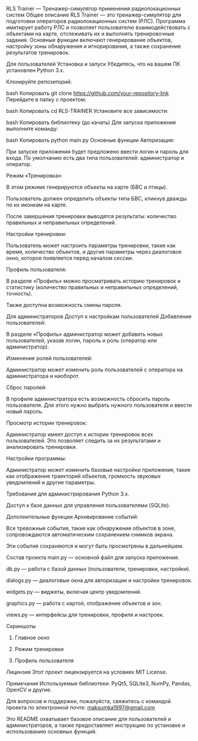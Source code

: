 RLS Trainer — Тренажер-симулятор применения радиолокационных систем
Общее описание
RLS Trainer — это тренажер-симулятор для подготовки операторов радиолокационных систем (РЛС). Программа имитирует работу РЛС и позволяет пользователю взаимодействовать с объектами на карте, отслеживать их и выполнять тренировочные задания. Основные функции включают генерирование объектов, настройку зоны обнаружения и игнорирования, а также сохранение результатов тренировок.

Для пользователей
Установка и запуск
Убедитесь, что на вашем ПК установлен Python 3.x.

Клонируйте репозиторий:

bash
Копировать
git clone https://github.com/your-repository-link
Перейдите в папку с проектом:

bash
Копировать
cd RLS-TRAINER
Установите все зависимости:

bash
Копировать библиотеку (до качать)
Для запуска приложения выполните команду:

bash
Копировать
python main.py
Основные функции
Авторизация:

При запуске приложения будет предложено ввести логин и пароль для входа. По умолчанию есть два типа пользователей: администратор и оператор.

Режим «Тренировка»:

В этом режиме генерируются объекты на карте (БВС и птицы).

Пользователь должен определить объекты типа БВС, кликнув дважды по их иконкам на карте.

После завершения тренировки выводятся результаты: количество правильных и неправильных определений.

Настройки тренировки:

Пользователь может настроить параметры тренировки, такие как время, количество объектов, и другие параметры через диалоговое окно, которое появляется перед началом сессии.

Профиль пользователя:

В разделе «Профиль» можно просматривать историю тренировок и статистику (количество правильных и неправильных определений, точность).

Также доступна возможность смены пароля.

Для администраторов
Доступ к настройкам пользователей
Добавление пользователей:

В разделе «Профиль» администратор может добавить новых пользователей, указав логин, пароль и роль (оператор или администратор).

Изменение ролей пользователей:

Администратор может изменить роль пользователей с оператора на администратора и наоборот.

Сброс паролей:

В профиле администратора есть возможность сбросить пароль пользователя. Для этого нужно выбрать нужного пользователя и ввести новый пароль.

Просмотр истории тренировок:

Администратор имеет доступ к истории тренировок всех пользователей. Это позволяет следить за их результатами и анализировать тренировки.

Настройки программы:

Администратор может изменить базовые настройки приложения, такие как отображение траекторий объектов, громкость звуковых уведомлений и другие параметры.

Требования для администрирования
Python 3.x.

Доступ к базе данных для управления пользователями (SQLite).

Дополнительные функции
Архивирование событий:

Все тревожные события, такие как обнаружение объектов в зоне, сопровождаются автоматическим сохранением снимков экрана.

Эти события сохраняются и могут быть просмотрены в дальнейшем.

Состав проекта
main.py — основной файл для запуска приложения.

db.py — работа с базой данных (пользователи, тренировки, настройки).

dialogs.py — диалоговые окна для авторизации и настройки тренировок.

widgets.py — виджеты, включая центр уведомлений.

graphics.py — работа с картой, отображение объектов и зон.

views.py — интерфейсы для тренировки, профиля и настроек.

Скриншоты
1. Главное окно

2. Режим тренировки

3. Профиль пользователя

Лицензия
Этот проект лицензируется на условиях MIT License.

Примечания
Используемые библиотеки: PyQt5, SQLite3, NumPy, Pandas, OpenCV и другие.

Для вопросов и поддержки, пожалуйста, свяжитесь с командой проекта по электронной почте: maksumka1997@gmail.com

Это README охватывает базовое описание для пользователей и администраторов, а также предоставляет инструкцию по установке и использованию основных функций.
